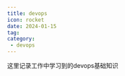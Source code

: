 ```yaml
---
title: devops
icon: rocket
date: 2024-01-15
tag:
category:
 - devops
---
```


这里记录工作中学习到的devops基础知识

<Catalog />